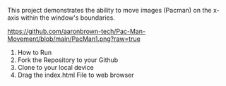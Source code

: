 This project demonstrates the ability to move images (Pacman) on the x-axis within the window's boundaries.


https://github.com/aaronbrown-tech/Pac-Man-Movement/blob/main/PacMan1.png?raw=true 

1. How to Run
2. Fork the Repository to your Github
3. Clone to your local device
4. Drag the index.html File to web browser

